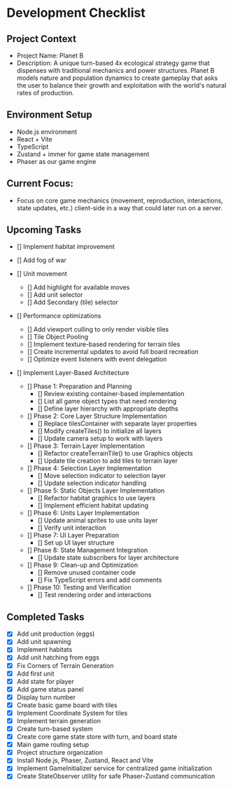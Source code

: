# Development Checklist

## Project Context
- Project Name: Planet B
- Description: A unique turn-based 4x ecological strategy game that dispenses with traditional mechanics and power structures. Planet B models nature and population dynamics to create gameplay that asks the user to balance their growth and exploitation with the world's natural rates of production. 

## Environment Setup
- Node.js environment
- React + Vite
- TypeScript
- Zustand + immer for game state management
- Phaser as our game engine

## Current Focus:
- Focus on core game mechanics (movement, reproduction, interactions, state updates, etc.) client-side in a way that could later run on a server. 

## Upcoming Tasks


- [] Implement habitat improvement

- [] Add fog of war

- [] Unit movement
  - [] Add highlight for available moves
  - [] Add unit selector
  - [] Add Secondary (tile) selector
    
- [] Performance optimizations
  - [] Add viewport culling to only render visible tiles
  - [] Tile Object Pooling
  - [] Implement texture-based rendering for terrain tiles
  - [] Create incremental updates to avoid full board recreation
  - [] Optimize event listeners with event delegation

- [] Implement Layer-Based Architecture
  - [] Phase 1: Preparation and Planning
    - [] Review existing container-based implementation
    - [] List all game object types that need rendering
    - [] Define layer hierarchy with appropriate depths
  - [] Phase 2: Core Layer Structure Implementation
    - [] Replace tilesContainer with separate layer properties
    - [] Modify createTiles() to initialize all layers
    - [] Update camera setup to work with layers
  - [] Phase 3: Terrain Layer Implementation
    - [] Refactor createTerrainTile() to use Graphics objects
    - [] Update tile creation to add tiles to terrain layer
  - [] Phase 4: Selection Layer Implementation
    - [] Move selection indicator to selection layer
    - [] Update selection indicator handling
  - [] Phase 5: Static Objects Layer Implementation
    - [] Refactor habitat graphics to use layers
    - [] Implement efficient habitat updating
  - [] Phase 6: Units Layer Implementation
    - [] Update animal sprites to use units layer
    - [] Verify unit interaction
  - [] Phase 7: UI Layer Preparation
    - [] Set up UI layer structure
  - [] Phase 8: State Management Integration
    - [] Update state subscribers for layer architecture
  - [] Phase 9: Clean-up and Optimization
    - [] Remove unused container code
    - [] Fix TypeScript errors and add comments
  - [] Phase 10: Testing and Verification
    - [] Test rendering order and interactions


## Completed Tasks
- [x] Add unit production (eggs)
- [x] Add unit spawning
- [x] Implement habitats
- [x] Add unit hatching from eggs
- [x] Fix Corners of Terrain Generation
- [x] Add first unit
- [x] Add state for player
- [x] Add game status panel
- [x] Display turn number
- [x] Create basic game board with tiles
- [x] Implement Coordinate System for tiles
- [x] Implement terrain generation
- [x] Create turn-based system
- [X] Create core game state store with turn, and board state
- [x] Main game routing setup
- [x] Project structure organization
- [x] Install Node.js, Phaser, Zustand, React and Vite
- [x] Implement GameInitializer service for centralized game initialization
- [x] Create StateObserver utility for safe Phaser-Zustand communication
